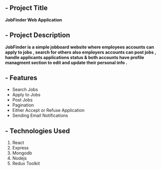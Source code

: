## - Project Title 
  **JobFinder Web Application**

## - Project Description
 **JobFinder is a simple jobboard website where employees accounts can apply to jobs , search for others also employers accounts can post jobs , handle applicants applications status & both accounts have profile managment section to edit and update their personal info .**

 ## - Features 
  <ul>
  <li>Search Jobs</li>
  <li>Apply to Jobs</li>
  <li>Post Jobs</li>
  <li>Pagination</li>
  <li>Either Accept or Refuse Application</li>
  <li>Sending Email Notifications</li>
  </ul>

## - Technologies Used
 <ol>
  <li>React</li>
  <li>Express</li>
  <li>Mongodb</li>
  <li>Nodejs</li>
  <li>Redux Toolkit</li>

